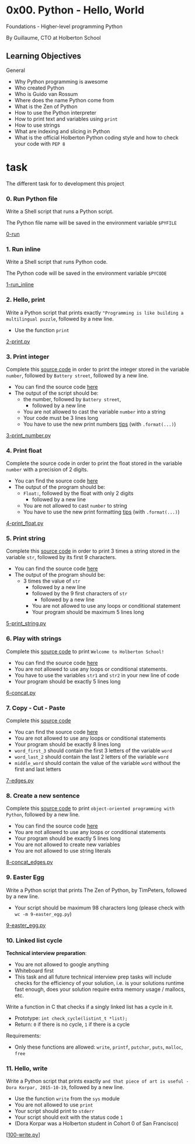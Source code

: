 # 0x00. Python - Hello, World

Foundations - Higher-level programming  Python

By Guillaume, CTO at Holberton School

## Learning Objectives

General 

 - Why Python programming is awesome
 - Who created Python
 - Who is Guido van Rossum
 - Where does the name Python come from
 - What is the Zen of Python
 - How to use the Python interpreter
 - How to print text and variables using  `print`
 - How to use strings
 - What are indexing and slicing in Python
 - What is the official Holberton Python coding style and how to check your code with  `PEP 8` 

# task

The different task for to development this project

### 0. Run Python file

Write a Shell script that runs a Python script.

The Python file name will be saved in the environment variable  `$PYFILE`

[0-run](https://github.com/capolaniaq/holbertonschool-higher_level_programming/blob/main/0x00-python-hello_world/0-run)


### 1. Run inline
Write a Shell script that runs Python code.

The Python code will be saved in the environment variable  `$PYCODE`

[1-run_inline](https://github.com/capolaniaq/holbertonschool-higher_level_programming/blob/main/0x00-python-hello_world/1-run_inline)


### 2. Hello, print

Write a Python script that prints exactly `"Programming is like building a multilingual puzzle`, followed by a new line.
-   Use the function  `print`


[2-print.py](https://github.com/capolaniaq/holbertonschool-higher_level_programming/blob/main/0x00-python-hello_world/2-print.py)


### 3. Print integer

Complete this  [source code](https://github.com/holbertonschool/0x00.py/blob/master/3-print_number.py "source code")  in order to print the integer stored in the variable  `number`, followed by  `Battery street`, followed by a new line.

-   You can find the source code  [here](https://github.com/holbertonschool/0x00.py/blob/master/3-print_number.py "here")
-   The output of the script should be:
    -   the number, followed by  `Battery street`,
        -   followed by a new line
	-   You are not allowed to cast the variable  `number`  into a string
	-   Your code must be 3 lines long
	-   You have to use the new print numbers  [tips](https://intranet.hbtn.io/rltoken/k33L_JH5NMcE3c4LsUkVlA "tips")  (with  `.format(...)`)


[3-print_number.py](https://github.com/capolaniaq/holbertonschool-higher_level_programming/blob/main/0x00-python-hello_world/3-print_number.py)

### 4. Print float

Complete the source code in order to print the float stored in the variable  `number`  with a precision of 2 digits.

-   You can find the source code  [here](https://github.com/holbertonschool/0x00.py/blob/master/4-print_float.py "here")
-   The output of the program should be:
    -   `Float:`, followed by the float with only 2 digits
        -   followed by a new line
	-   You are not allowed to cast  `number`  to string
	-   You have to use the new print formatting  [tips](https://intranet.hbtn.io/rltoken/CLkyFheLlanPlBS4ySOg7A "tips")  (with  `.format(...)`)


[4-print_float.py](https://github.com/capolaniaq/holbertonschool-higher_level_programming/blob/main/0x00-python-hello_world/4-print_float.py)


### 5. Print string

Complete this  [source code](https://github.com/holbertonschool/0x00.py/blob/master/5-print_string.py "source code")  in order to print 3 times a string stored in the variable  `str`, followed by its first 9 characters.

-   You can find the source code  [here](https://github.com/holbertonschool/0x00.py/blob/master/5-print_string.py "here")
-   The output of the program should be:
    -   3 times the value of  `str`
        -   followed by a new line
	    -   followed by the 9 first characters of  `str`
	        -   followed by a new line
		-   You are not allowed to use any loops or conditional statement
		-   Your program should be maximum 5 lines long


[5-print_string.py](https://github.com/capolaniaq/holbertonschool-higher_level_programming/blob/main/0x00-python-hello_world/5-print_string.py)

### 6. Play with strings

Complete this  [source code](https://github.com/holbertonschool/0x00.py/blob/master/6-concat.py "source code")  to print  `Welcome to Holberton School!`

-   You can find the source code  [here](https://github.com/holbertonschool/0x00.py/blob/master/6-concat.py "here")
-   You are not allowed to use any loops or conditional statements.
-   You have to use the variables  `str1`  and  `str2`  in your new line of code
-   Your program should be exactly 5 lines long

[6-concat.py](https://github.com/capolaniaq/holbertonschool-higher_level_programming/blob/main/0x00-python-hello_world/6-concat.py)

### 7. Copy - Cut - Paste

Complete this  [source code](https://github.com/holbertonschool/0x00.py/blob/master/7-edges.py "source code")

-   You can find the source code  [here](https://github.com/holbertonschool/0x00.py/blob/master/7-edges.py "here")
-   You are not allowed to use any loops or conditional statements
-   Your program should be exactly 8 lines long
-   `word_first_3`  should contain the first 3 letters of the variable  `word`
-   `word_last_2`  should contain the last 2 letters of the variable  `word`
-   `middle_word`  should contain the value of the variable  `word`  without the first and last letters


[7-edges.py](https://github.com/capolaniaq/holbertonschool-higher_level_programming/blob/main/0x00-python-hello_world/7-edges.py)

### 8. Create a new sentence

Complete this  [source code](https://github.com/holbertonschool/0x00.py/blob/master/8-concat_edges.py "source code")  to print  `object-oriented programming with Python`, followed by a new line.

-   You can find the source code  [here](https://github.com/holbertonschool/0x00.py/blob/master/8-concat_edges.py "here")
-   You are not allowed to use any loops or conditional statements
-   Your program should be exactly 5 lines long
-   You are not allowed to create new variables
-   You are not allowed to use string literals

[8-concat_edges.py](https://github.com/capolaniaq/holbertonschool-higher_level_programming/blob/main/0x00-python-hello_world/8-concat_edges.py)

### 9. Easter Egg

Write a Python script that prints The Zen of Python, by TimPeters, followed by a new line.

-   Your script should be maximum 98 characters long (please check with  `wc -m 9-easter_egg.py`)


[9-easter_egg.py](https://github.com/capolaniaq/holbertonschool-higher_level_programming/blob/main/0x00-python-hello_world/9-easter_egg.py)

### 10. Linked list cycle

**Technical interview preparation**:

-   You are not allowed to google anything
-   Whiteboard first
-   This task and all future technical interview prep tasks will include checks for the efficiency of your solution, i.e. is your solutions runtime fast enough, does your solution require extra memory usage / mallocs, etc.

Write a function in C that checks if a singly linked list has a cycle in it.

-   Prototype:  `int check_cycle(listint_t *list);`
-   Return:  `0`  if there is no cycle,  `1`  if there is a cycle

Requirements:

-   Only these functions are allowed:  `write`,  `printf`,  `putchar`,  `puts`,  `malloc`,  `free`




### 11. Hello, write
Write a Python script that prints exactly  `and that piece of art is useful - Dora Korpar, 2015-10-19`, followed by a new line.

-   Use the function  `write`  from the  `sys`  module
-   You are not allowed to use  `print`
-   Your script should print to  `stderr`
-   Your script should exit with the status code  `1`
-   (Dora Korpar was a Holberton student in Cohort 0 of San Francisco)

[[100-write.py](https://github.com/capolaniaq/holbertonschool-higher_level_programming/blob/main/0x00-python-hello_world/100-write.py "100-write.py")]







